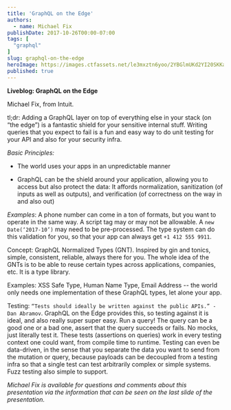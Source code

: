 ```yaml
---
title: 'GraphQL on the Edge'
authors:
  - name: Michael Fix
publishDate: 2017-10-26T00:00-07:00
tags: [
  "graphql"
]
slug: graphql-on-the-edge
heroImage: https://images.ctfassets.net/le3mxztn6yoo/2YBGlmUKd2YI20SKKaQk4U/96abd1cef08936f9fec31818980516a3/graphql.png
published: true
---
```



**Liveblog: GraphQL on the Edge**

Michael Fix, from Intuit.

tl;dr: Adding a GraphQL layer on top of everything else in your stack (on “the edge”) is a fantastic shield for your sensitive internal stuff. Writing queries that you expect to fail is a fun and easy way to do unit testing for your API and also for your security infra.

*Basic Principles:*

* The world uses your apps in an unpredictable manner

* GraphQL can be the shield around your application, allowing you to access but also protect the data: It affords normalization, sanitization (of inputs as well as outputs), and verification (of correctness on the way in and also out)

*Examples*: A phone number can come in a ton of formats, but you want to operate in the same way. A script tag may or may not be allowable. A `new Date(‘2017-10’)` may need to be pre-processed. The type system can do this validation for you, so that your app can always get `+1 412 555 9911`.

Concept: GraphQL Normalized Types (GNT). Inspired by gin and tonics, simple, consistent, reliable, always there for you. The whole idea of the GNTs is to be able to reuse certain types across applications, companies, etc. It is a type library.

Examples: XSS Safe Type, Human Name Type, Email Address -- the world only needs one implementation of these GraphQL types, let alone your app.

Testing: `“Tests should ideally be written against the public APIs.” - Dan Abramov`. GraphQL on the Edge provides this, so testing against it is ideal, and also really super super easy. Run a query! The query can be a good one or a bad one, assert that the query succeeds or fails. No mocks, just literally test it. These tests (assertions on queries) work in every testing context one could want, from compile time to runtime. Testing can even be data-driven, in the sense that you separate the data you want to send from the mutation or query, because payloads can be decoupled from a testing infra so that a single test can test arbitrarily complex or simple systems. Fuzz testing also simple to support.

*Michael Fix is available for questions and comments about this presentation via the information that can be seen on the last slide of the presentation.*
